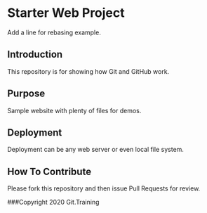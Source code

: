 # Starter Web Project

Add a line for rebasing example.

## Introduction

This repository is for showing how Git and GitHub work.

## Purpose

Sample website with plenty of files for demos.

## Deployment

Deployment can be any web server or even local file system.

## How To Contribute

Please fork this repository and then issue Pull Requests for review.

###Copyright
2020 Git.Training